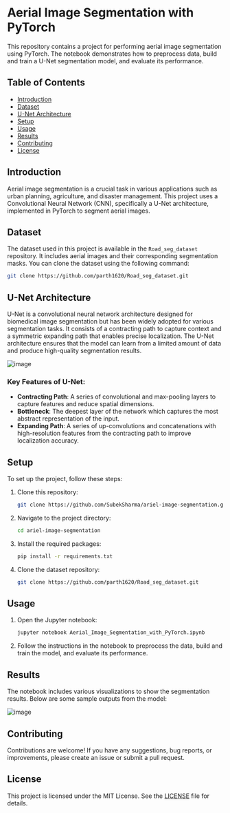 # Aerial Image Segmentation with PyTorch

This repository contains a project for performing aerial image segmentation using PyTorch. The notebook demonstrates how to preprocess data, build and train a U-Net segmentation model, and evaluate its performance.

## Table of Contents
- [Introduction](#introduction)
- [Dataset](#dataset)
- [U-Net Architecture](#u-net-architecture)
- [Setup](#setup)
- [Usage](#usage)
- [Results](#results)
- [Contributing](#contributing)
- [License](#license)

## Introduction

Aerial image segmentation is a crucial task in various applications such as urban planning, agriculture, and disaster management. This project uses a Convolutional Neural Network (CNN), specifically a U-Net architecture, implemented in PyTorch to segment aerial images.

## Dataset

The dataset used in this project is available in the `Road_seg_dataset` repository. It includes aerial images and their corresponding segmentation masks. You can clone the dataset using the following command:

```bash
git clone https://github.com/parth1620/Road_seg_dataset.git
```

## U-Net Architecture

U-Net is a convolutional neural network architecture designed for biomedical image segmentation but has been widely adopted for various segmentation tasks. It consists of a contracting path to capture context and a symmetric expanding path that enables precise localization. The U-Net architecture ensures that the model can learn from a limited amount of data and produce high-quality segmentation results.

![image](https://github.com/SubekSharma/ariel-image-segmentation/assets/71229363/07ef0359-6157-4848-bb5f-6faf61d61b3f)


### Key Features of U-Net:
- **Contracting Path**: A series of convolutional and max-pooling layers to capture features and reduce spatial dimensions.
- **Bottleneck**: The deepest layer of the network which captures the most abstract representation of the input.
- **Expanding Path**: A series of up-convolutions and concatenations with high-resolution features from the contracting path to improve localization accuracy.

## Setup

To set up the project, follow these steps:

1. Clone this repository:
    ```bash
    git clone https://github.com/SubekSharma/ariel-image-segmentation.git
    ```

2. Navigate to the project directory:
    ```bash
    cd ariel-image-segmentation
    ```

3. Install the required packages:
    ```bash
    pip install -r requirements.txt
    ```

4. Clone the dataset repository:
    ```bash
    git clone https://github.com/parth1620/Road_seg_dataset.git
    ```

## Usage

1. Open the Jupyter notebook:
    ```bash
    jupyter notebook Aerial_Image_Segmentation_with_PyTorch.ipynb
    ```

2. Follow the instructions in the notebook to preprocess the data, build and train the model, and evaluate its performance.

## Results

The notebook includes various visualizations to show the segmentation results. Below are some sample outputs from the model:

![image](https://github.com/SubekSharma/ariel-image-segmentation/assets/71229363/a00a06b9-18fc-412a-ba2c-1c8ed604ba32)


## Contributing

Contributions are welcome! If you have any suggestions, bug reports, or improvements, please create an issue or submit a pull request.

## License

This project is licensed under the MIT License. See the [LICENSE](LICENSE) file for details.

